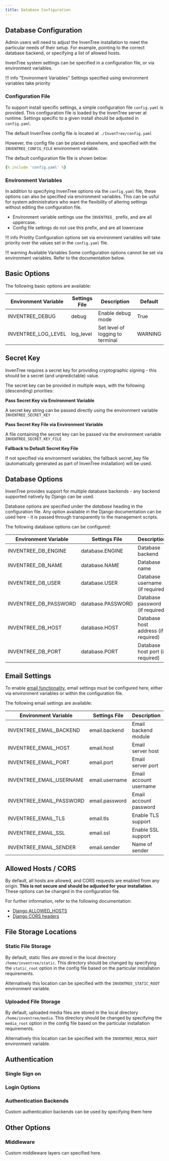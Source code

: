 ```yaml
---
title: Database Configuration
---
```


## Database Configuration

Admin users will need to adjust the InvenTree installation to meet the particular needs of their setup. For example, pointing to the correct database backend, or specifying a list of allowed hosts.

InvenTree system settings can be specified in a configuration file, or via environment variables.

!!! info "Environment Variables"
    Settings specified using environment variables take priority

### Configuration File

To support install specific settings, a simple configuration file ``config.yaml`` is provided. This configuration file is loaded by the InvenTree server at runtime. Settings specific to a given install should be adjusted in ``config.yaml``.

The default InvenTree config file is located at `./InvenTree/config.yaml`

However, the config file can be placed elsewhere, and specified with the `INVENTREE_CONFIG_FILE` environment variable.

The default configuration file file is shown below:

``` yaml
{% include 'config.yaml' %}
```

### Environment Variables

In addition to specifying InvenTree options via the `config.yaml` file, these options can also be specified via environment variables. This can be usful for system administrators who want the flexibility of altering settings without editing the configuration file.

- Environment variable settings use the `INVENTREE_` prefix, and are all uppercase.
- Config file settings do not use this prefix, and are all lowercase

!!! info Priotity
    Configuration options set via environment variables will take priority over the values set in the `config.yaml` file.

!!! warning Available Variables
    Some configuration options cannot be set via environment variables. Refer to the documentation below.

## Basic Options

The following basic options are available:

| Environment Variable | Settings File | Description | Default |
| --- | --- | --- | --- |
| INVENTREE_DEBUG | debug | Enable debug mode | True |
| INVENTREE_LOG_LEVEL | log_level | Set level of logging to terminal | WARNING |

## Secret Key

InvenTree requires a secret key for providing cryptographic signing - this should be a secret (and unpredictable) value.

The secret key can be provided in multiple ways, with the following (descending) priorities:

**Pass Secret Key via Environment Variable**

A secret key string can be passed directly using the environment variable `INVENTREE_SECRET_KEY`

**Pass Secret Key File via Environment Variable**

A file containing the secret key can be passed via the environment variable `INVENTREE_SECRET_KEY_FILE`

**Fallback to Default Secret Key File**

If not specified via environment variables, the fallback secret_key file (automatically generated as part of InvenTree installation) will be used.

## Database Options

InvenTree provides support for multiple database backends - any backend supported natively by Django can be used. 

Database options are specified under the *database* heading in the configuration file. Any option available in the Django documentation can be used here - it is passed through transparently to the management scripts.

The following database options can be configured:

| Environment Variable | Settings File | Description | Default |
| --- | --- | --- | --- |
| INVENTREE_DB_ENGINE | database.ENGINE | Database backend | *Not set* |
| INVENTREE_DB_NAME | database.NAME | Database name | *Not set* |
| INVENTREE_DB_USER | database.USER | Database username (if required) | *Not set* |
| INVENTREE_DB_PASSWORD | database.PASSWORD | Database password (if required) | *Not set* |
| INVENTREE_DB_HOST | database.HOST | Database host address (if required) | *Not set* |
| INVENTREE_DB_PORT | database.PORT | Database host port (if required) | *Not set* |

## Email Settings

To enable [email functionality](../admin/email.md), email settings must be configured here, either via environment variables or within the configuration file.

The following email settings are available:

| Environment Variable | Settings File | Description | Default |
| --- | --- | --- | --- |
| INVENTREE_EMAIL_BACKEND | email.backend | Email backend module | django.core.mail.backends.smtp.EmailBackend |
| INVENTREE_EMAIL_HOST | email.host | Email server host | *Not set* |
| INVENTREE_EMAIL_PORT | email.port | Email server port | 25 |
| INVENTREE_EMAIL_USERNAME | email.username | Email account username | *Not set* |
| INVENTREE_EMAIL_PASSWORD | email.password | Email account password | *Not set* |
| INVENTREE_EMAIL_TLS | email.tls | Enable TLS support | False |
| INVENTREE_EMAIL_SSL | email.ssl | Enable SSL support | False |
| INVENTREE_EMAIL_SENDER | email.sender | Name of sender | *Not set* |

## Allowed Hosts / CORS

By default, all hosts are allowed, and CORS requests are enabled from any origin. **This is not secure and should be adjusted for your installation**. These options can be changed in the configuration file.

For further information, refer to the following documentation:

* [Django ALLOWED_HOSTS](https://docs.djangoproject.com/en/2.2/ref/settings/#allowed-hosts)
* [Django CORS headers](https://github.com/OttoYiu/django-cors-headers)

## File Storage Locations

### Static File Storage

By default, static files are stored in the local directory `/home/inventree/static`. This directory should be changed by specifying the `static_root` option in the config file based on the particular installation requirements.

Alternatively this location can be specified with the `INVENTREE_STATIC_ROOT` environment variable.

### Uploaded File Storage

By default, uploaded media files are stored in the local directory `/home/inventree/media`. This directory should be changed by specifying the `media_root` option in the config file based on the particular installation requirements.

Alternatively this location can be specified with the `INVENTREE_MEDIA_ROOT` environment variable.

## Authentication

### Single Sign on


### Login Options


### Authentication Backends

Custom authentication backends can be used by specifying them here

## Other Options

### Middleware

Custom middleware layers can specified here.